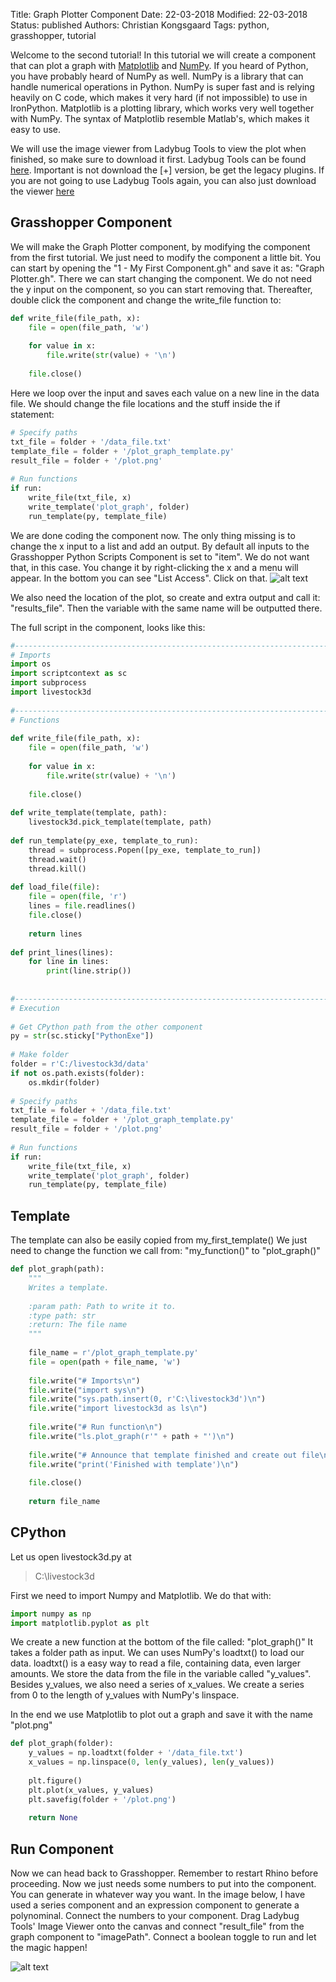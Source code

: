 Title: Graph Plotter Component
Date: 22-03-2018
Modified: 22-03-2018
Status: published
Authors: Christian Kongsgaard
Tags: python, grasshopper, tutorial

Welcome to the second tutorial! In this tutorial we will create a component that can plot a graph with 
[Matplotlib](https://matplotlib.org/) and [NumPy](http://www.numpy.org/).
If you heard of Python, you have probably heard of NumPy as well. NumPy is a library that can handle numerical operations in Python.
NumPy is super fast and is relying heavily on C code, which makes it very hard (if not impossible) to use in IronPython.
Matplotlib is a plotting library, which works very well together with NumPy. The syntax of Matplotlib resemble Matlab's, 
which makes it easy to use. 

We will use the image viewer from Ladybug Tools to view the plot when finished, so make sure to download it first. 
Ladybug Tools can be found [here](http://www.food4rhino.com/app/ladybug-tools). Important is not download the [+] version, be get the legacy plugins.
If you are not going to use Ladybug Tools again, you can also just download the viewer [here](https://github.com/mostaphaRoudsari/ladybug/raw/master/userObjects/Ladybug_ImageViewer.gha)

## Grasshopper Component

We will make the Graph Plotter component, by modifying the component from the first tutorial.
We just need to modify the component a little bit. You can start by opening the "1 - My First Component.gh" and save it as:
"Graph Plotter.gh". There we can start changing the component. We do not need the y input on the component, so you can start removing that.
Thereafter, double click the component and change the write_file function to:

```python
def write_file(file_path, x):
    file = open(file_path, 'w')
    
    for value in x:
        file.write(str(value) + '\n')
 
    file.close()
```

Here we loop over the input and saves each value on a new line in the data file.
We should change the file locations and the stuff inside the if statement:

```python
# Specify paths 
txt_file = folder + '/data_file.txt'
template_file = folder + '/plot_graph_template.py'
result_file = folder + '/plot.png'
 
# Run functions
if run:
    write_file(txt_file, x)
    write_template('plot_graph', folder)
    run_template(py, template_file)
```

We are done coding the component now. The only thing missing is to change the x input to a list and add an output. 
By default all inputs to the Grasshopper Python Scripts Component is set to "item". We do not want that, in this case. 
You change it by right-clicking the x and a menu will appear. In the bottom you can see "List Access". Click on that.
![alt text]({filename}/images/graph_plotter_1.png)

We also need the location of the plot, so create and extra output and call it: "results_file". Then the variable with the same 
name will be outputted there.

The full script in the component, looks like this:

```python
#------------------------------------------------------------------------------#
# Imports
import os
import scriptcontext as sc
import subprocess
import livestock3d
  
#------------------------------------------------------------------------------#
# Functions
 
def write_file(file_path, x):
    file = open(file_path, 'w')
    
    for value in x:
        file.write(str(value) + '\n')
 
    file.close()
 
def write_template(template, path):
    livestock3d.pick_template(template, path)
 
def run_template(py_exe, template_to_run):
    thread = subprocess.Popen([py_exe, template_to_run])
    thread.wait()
    thread.kill()
    
def load_file(file):
    file = open(file, 'r')
    lines = file.readlines()
    file.close()
    
    return lines
 
def print_lines(lines):
    for line in lines:
        print(line.strip())
        
        
#------------------------------------------------------------------------------#
# Execution
 
# Get CPython path from the other component
py = str(sc.sticky["PythonExe"])
 
# Make folder
folder = r'C:/livestock3d/data'
if not os.path.exists(folder):
    os.mkdir(folder)
 
# Specify paths 
txt_file = folder + '/data_file.txt'
template_file = folder + '/plot_graph_template.py'
result_file = folder + '/plot.png'
 
# Run functions
if run:
    write_file(txt_file, x)
    write_template('plot_graph', folder)
    run_template(py, template_file)
```

## Template

The template can also be easily copied from my_first_template()
We just need to change the function we call from: "my_function()" to "plot_graph()"

```python
def plot_graph(path):
    """
    Writes a template.
 
    :param path: Path to write it to.
    :type path: str
    :return: The file name
    """
 
    file_name = r'/plot_graph_template.py'
    file = open(path + file_name, 'w')
 
    file.write("# Imports\n")
    file.write("import sys\n")
    file.write("sys.path.insert(0, r'C:\livestock3d')\n")
    file.write("import livestock3d as ls\n")
 
    file.write("# Run function\n")
    file.write("ls.plot_graph(r'" + path + "')\n")
 
    file.write("# Announce that template finished and create out file\n")
    file.write("print('Finished with template')\n")
 
    file.close()
 
    return file_name
```

## CPython

Let us open livestock3d.py at
> C:\livestock3d

First we need to import Numpy and Matplotlib. We do that with:

```python
import numpy as np
import matplotlib.pyplot as plt
```

We create a new function at the bottom of the file called: "plot_graph()"
It takes a folder path as input. We can uses NumPy's loadtxt() to load our data. loadtxt() is a easy way to read a file, 
containing data, even larger amounts. We store the data from the file in the variable called "y_values".
Besides y_values, we also need a series of x_values. We create a series from 0 to the length of y_values with NumPy's linspace.

In the end we use Matplotlib to plot out a graph and save it with the name "plot.png"

```python
def plot_graph(folder):
    y_values = np.loadtxt(folder + '/data_file.txt')
    x_values = np.linspace(0, len(y_values), len(y_values))
 
    plt.figure()
    plt.plot(x_values, y_values)
    plt.savefig(folder + '/plot.png')
 
    return None
```

## Run Component

Now we can head back to Grasshopper. Remember to restart Rhino before proceeding.
Now we just needs some numbers to put into the component. You can generate in whatever way you want. In the image below,
I have used a series component and an expression component to generate a polynominal. Connect the numbers to your component.
Drag Ladybug Tools' Image Viewer onto the canvas and connect "result_file" from the graph component to "imagePath".
Connect a boolean toggle to run and let the magic happen!

![alt text]({filename}/images/graph_plotter_2.png)
